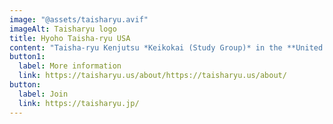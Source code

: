 ```yaml
---
image: "@assets/taisharyu.avif"
imageAlt: Taisharyu logo
title: Hyoho Taisha-ryu USA
content: "Taisha-ryu Kenjutsu *Keikokai (Study Group)* in the **United States**."
button1:
  label: More information
  link: https://taisharyu.us/about/https://taisharyu.us/about/
button:
  label: Join
  link: https://taisharyu.jp/
---
```


